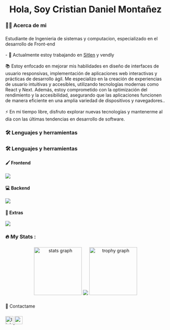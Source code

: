 ###

<h1 align="center">Hola, Soy Cristian Daniel Montañez</h1>

###

<h3 align="left">👩‍💻  Acerca de mi</h3>

###

<p align="left">Estudiante de Ingenieria de sistemas y computacion, especializado en el desarrollo de Front-end <br><br> - 🔭 Actualmente estoy trabajando en <a href="https://sitlen.com/">Sitlen</a> y vendly<br><br>📚  Estoy enfocado en mejorar mis habilidades en diseño de interfaces de usuario responsivas, implementación de aplicaciones web interactivas y prácticas de desarrollo ágil. Me especializo en la creación de experiencias de usuario intuitivas y accesibles, utilizando tecnologías modernas como React y Next. Además, estoy comprometido con la optimización del rendimiento y la accesibilidad, asegurando que las aplicaciones funcionen de manera eficiente en una amplia variedad de dispositivos y navegadores..<br><br>⚡ En mi tiempo libre, disfruto explorar nuevas tecnologías y mantenerme al día con las últimas tendencias en desarrollo de software.
  
###

<h3 align="left">🛠 Lenguajes y herramientas</h3>

###

<h3 align="left">🛠 Lenguajes y herramientas</h3>

<h4 align="left">🖌️ Frontend</h4>
<div align="left">
  <a href="https://skillicons.dev">
    <img src="https://skillicons.dev/icons?i=ts, react, nextjs, tailwind, sass, vite" />
  </a>
</div>

<h4 align="left">💻 Backend</h4>
<div align="left">
  <a href="https://skillicons.dev">
    <img src="https://skillicons.dev/icons?i=ts,express,nodejs,mongodb,mysql" />
  </a>
</div>

<h4 align="left">🛟 Extras</h4>
<div align="left">
  <a href="https://skillicons.dev">
    <img src="https://skillicons.dev/icons?i=figma,firebase,postman,git,github,jira" />
  </a>
</div>

###

<h3 align="left">🔥   My Stats :</h3>

###

<div align="center">
</div>

###

<div align="center">
  <img src="https://github-readme-stats.vercel.app/api?username=CristianMontane&hide_title=false&hide_rank=false&show_icons=true&include_all_commits=true&count_private=true&disable_animations=false&theme=dracula&locale=en&hide_border=false&order=1" height="150" alt="stats graph"  />
  <img src="https://github-readme-stats.vercel.app/api/top-langs?username=CristianMontane&locale=en&hide_title=false&layout=compact&card_width=320&langs_count=5&theme=dracula&hide_border=false&order=2%22%20height=%22150%22%20alt=%22languages%20graph"  />
  <img src="https://github-profile-trophy.vercel.app?username=CristianMontane&theme=dracula&column=-1&row=1&margin-w=8&margin-h=8&no-bg=false&no-frame=false&order=4" height="150" alt="trophy graph"  />
</div>

###



###

<p align="left">🤝 Contactame</p>

###

<div align="left">
  <a href="https://www.linkedin.com/in/daniel-monta%C3%B1ez-527906185/" target="_blank">
    <img src="https://img.shields.io/static/v1?message=LinkedIn&logo=linkedin&label=&color=0077B5&logoColor=white&labelColor=&style=for-the-badge" height="25" alt="linkedin logo"  />
  </a>
  <a href="Cristianme65@gmail.com" target="_blank">
    <img src="https://img.shields.io/static/v1?message=Gmail:cristianme65@gmail.com&logo=gmail&label=&color=D14836&logoColor=white&labelColor=&style=for-the-badge" height="25"         
    alt="gmail logo"  />
  </a>
</div>

###
